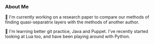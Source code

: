 ### About Me

🔭 I'm currently working on a research paper to compare our methods of finding quasi-separatrix layers with the methods of another author. 

🌱 I'm learning better git practice, Java and Puppet. I've recently started looking at Lua too, and have been playing around with Python. 

<!--
**DLeeSolar/DLeeSolar** is a ✨ _special_ ✨ repository because its `README.md` (this file) appears on your GitHub profile.

Here are some ideas to get you started:

- 🔭 I’m currently working on ...
- 🌱 I’m currently learning ...
- 👯 I’m looking to collaborate on ...
- 🤔 I’m looking for help with ...
- 💬 Ask me about ...
- 📫 How to reach me: ...
- 😄 Pronouns: ...
- ⚡ Fun fact: ...
-->
